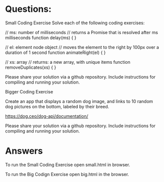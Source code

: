 # Questions: 

Small Coding Exercise 
Solve each of the following coding exercises:

// ms: number of milliseconds
// returns a Promise that is resolved after ms milliseconds
function delay(ms) {
} 



// el: element node object
// moves the element to the right by 100px over a duration of 1 second
function animateRight(el) {
} 



// xs: array
// returns: a new array, with unique items
function removeDuplicates(xs) {
} 

Please share your solution via a github repository.  Include instructions for compiling and running your solution.

Bigger Coding Exercise

Create an app that displays a random dog image, and links to 10 random dog pictures on the bottom, labeled by their breed.

https://dog.ceo/dog-api/documentation/

Please share your solution via a github repository.  Include instructions for compiling and running your solution.


# Answers 

To run the Small Coding Exercise open small.html in browser. 

To run the Big Codign Exercise open big.html in the browser. 
